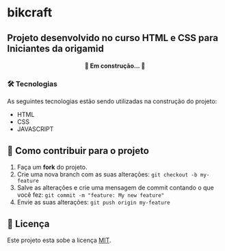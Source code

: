 # bikcraft

## Projeto desenvolvido no curso HTML e CSS para Iniciantes da origamid

<h4 align="center"> 
	🚧  Em construção...  🚧
</h4>

### 🛠 Tecnologias

As seguintes tecnologias estão sendo utilizadas na construção do projeto:

- HTML
- CSS
- JAVASCRIPT

## 💪 Como contribuir para o projeto

1. Faça um **fork** do projeto.
2. Crie uma nova branch com as suas alterações: `git checkout -b my-feature`
3. Salve as alterações e crie uma mensagem de commit contando o que você fez: `git commit -m "feature: My new feature"`
4. Envie as suas alterações: `git push origin my-feature`

## 📝 Licença

Este projeto esta sobe a licença [MIT](./LICENSE).
